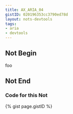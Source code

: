 ```yaml
---
title: AX_ARIA_04
gistID: 020196353cc3790ed78d
layout: nots-devtools
tags:
- aria
- devtools
---
```


<h2 aria-describedby="{{ page.gistID }}">Not Begin</h2>
<div class="rendered-not">
<!-- Bad: the aria-hidden state is of type true/false -->
<span aria-hidden="yes">foo</span>
</div> <!-- rendered-not -->

<h2 aria-describedby="{{ page.gistID }}">Not End</h2>

<h3 aria-describedby="{{ page.gistID }}">Code for this Not</h3>
{% gist page.gistID %}